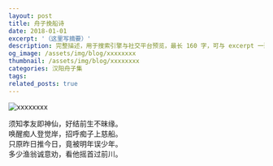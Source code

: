 ```yaml
---
layout: post
title: 舟子挽船诗
date: 2018-01-01
excerpt: '（这里写摘要）'
description: 完整描述，用于搜索引擎与社交平台预览，最长 160 字，可与 excerpt 一致
og_image: /assets/img/blog/xxxxxxxx
thumbnail: /assets/img/blog/xxxxxxxx
categories: 汉阳舟子集
tags: 
related_posts: true
---
```


<img src="/assets/img/blog/xxxxxxxx" alt="xxxxxxxx">

须知孝友即神仙，好结前生不昧缘。  
唤醒痴人登觉岸，招呼痴子上慈船。  
只原昨日推今日，竟被明年误少年。  
多少渔翁诚意劝，看他摇首过前川。